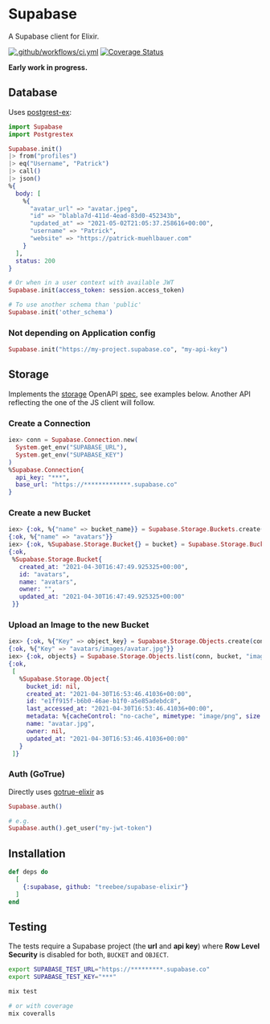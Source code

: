 # Supabase

A Supabase client for Elixir.

[![.github/workflows/ci.yml](https://github.com/treebee/supabase-elixir/actions/workflows/ci.yml/badge.svg)](https://github.com/treebee/supabase-elixir/actions/workflows/ci.yml) [![Coverage Status](https://coveralls.io/repos/github/treebee/supabase-elixir/badge.svg?branch=main)](https://coveralls.io/github/treebee/supabase-elixir?branch=main)

**Early work in progress.**

## Database

Uses [postgrest-ex](https://github.com/J0/postgrest-ex):

```elixir
import Supabase
import Postgrestex

Supabase.init()
|> from("profiles")
|> eq("Username", "Patrick")
|> call()
|> json()
%{
  body: [
    %{
      "avatar_url" => "avatar.jpeg",
      "id" => "blabla7d-411d-4ead-83d0-452343b",
      "updated_at" => "2021-05-02T21:05:37.258616+00:00",
      "username" => "Patrick",
      "website" => "https://patrick-muehlbauer.com"
    }
  ],
  status: 200
}

# Or when in a user context with available JWT
Supabase.init(access_token: session.access_token)

# To use another schema than 'public'
Supabase.init('other_schema')
```

### Not depending on Application config

```elixir
Supabase.init("https://my-project.supabase.co", "my-api-key")
```

## Storage

Implements the [storage](https://supabase.io/storage) OpenAPI [spec](https://supabase.github.io/storage-api/#/), see examples below.
Another API reflecting the one of the JS client will follow.

### Create a Connection

```elixir
iex> conn = Supabase.Connection.new(
  System.get_env("SUPABASE_URL"),
  System.get_env("SUPABASE_KEY")
)
%Supabase.Connection{
  api_key: "***",
  base_url: "https://*************.supabase.co"
}
```

### Create a new Bucket

```elixir
iex> {:ok, %{"name" => bucket_name}} = Supabase.Storage.Buckets.create(conn, "avatars")
{:ok, %{"name" => "avatars"}}
iex> {:ok, %Supabase.Storage.Bucket{} = bucket} = Supabase.Storage.Buckets.get(conn, "avatars")
{:ok,
 %Supabase.Storage.Bucket{
   created_at: "2021-04-30T16:47:49.925325+00:00",
   id: "avatars",
   name: "avatars",
   owner: "",
   updated_at: "2021-04-30T16:47:49.925325+00:00"
 }}
```

### Upload an Image to the new Bucket

```elixir
iex> {:ok, %{"Key" => object_key} = Supabase.Storage.Objects.create(conn, bucket, "images/avatar.jpg", "~/Pictures/avatar.png")
{:ok, %{"Key" => "avatars/images/avatar.jpg"}}
iex> {:ok, objects} = Supabase.Storage.Objects.list(conn, bucket, "images")
{:ok,
 [
   %Supabase.Storage.Object{
     bucket_id: nil,
     created_at: "2021-04-30T16:53:46.41036+00:00",
     id: "e1ff915f-b6b0-46ae-b1f0-a5e85adebdc8",
     last_accessed_at: "2021-04-30T16:53:46.41036+00:00",
     metadata: %{cacheControl: "no-cache", mimetype: "image/png", size: 83001},
     name: "avatar.jpg",
     owner: nil,
     updated_at: "2021-04-30T16:53:46.41036+00:00"
   }
 ]}
```

### Auth (GoTrue)

Directly uses [gotrue-elixir](https://github.com/joshnuss/gotrue-elixir) as

```elixir
Supabase.auth()

# e.g.
Supabase.auth().get_user("my-jwt-token")
```

## Installation

```elixir
def deps do
  [
    {:supabase, github: "treebee/supabase-elixir"}
  ]
end
```

## Testing

The tests require a Supabase project (the **url** and **api key**) where **Row Level Security** is disabled for both, `BUCKET` and `OBJECT`.

```bash
export SUPABASE_TEST_URL="https://*********.supabase.co"
export SUPABASE_TEST_KEY="***"

mix test

# or with coverage
mix coveralls
```
